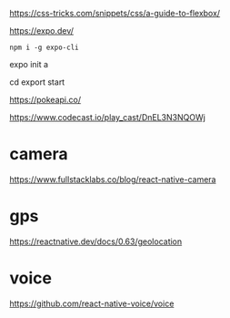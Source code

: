 https://css-tricks.com/snippets/css/a-guide-to-flexbox/

https://expo.dev/

```
npm i -g expo-cli
```
expo init <project>a

cd <project>
export start


https://pokeapi.co/

https://www.codecast.io/play_cast/DnEL3N3NQOWj





# camera
https://www.fullstacklabs.co/blog/react-native-camera

# gps 
https://reactnative.dev/docs/0.63/geolocation

# voice 
https://github.com/react-native-voice/voice